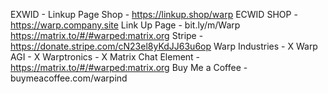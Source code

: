 EXWID - Linkup Page Shop - https://linkup.shop/warp
ECWID SHOP - https://warp.company.site
Link Up Page - bit.ly/m/Warp
https://matrix.to/#/#warped:matrix.org
Stripe - https://donate.stripe.com/cN23el8yKdJJ63u6op
Warp Industries - X
Warp AGI - X
Warptronics - X
Matrix Chat Element - https://matrix.to/#/#warped:matrix.org
Buy Me a Coffee - buymeacoffee.com/warpind

